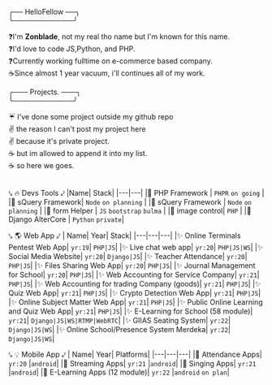 ╭── HelloFellow ──╮ <br>
╰────────────╯

❓I'm **Zonblade**, not my real tho name but I'm known for this name. \
❓I'd love to code JS,Python, and PHP. \
❓Currently working fulltime on e-commerce based company. \
☕Since almost 1 year vacuum, i'll continues all of my work.

╭───  Projects. ───╮ <br>
╰────────────╯

☔ I've done some project outside my github repo \
✌ the reason I can't post my project here \
✌ because it's private project. \
☕ but im allowed to append it into my list. \
☕ so here we goes. 
<br><br>

⤥ 🔥 Devs Tools ⤦
|Name| Stack|
|---|---|
|🎉 PHP Framework | `PHPR` `on going` |
|🎉 sQuery Framework| `Node` `on planning` |
|🎉 sQuery Framework | `Node` `on planning` |
|🎉 form Helper |  `JS` `bootstrap` `bulma` |
|🎉 image control| `PHP` |
|🎉 Django AlterCore | `Python` `private`|

⤥ 🌎 Web App ⤦
| Name| Year| Stack|
|---|---|---|
|✨ Online Terminals Pentest Web App| `yr:19`| `PHP|JS`|
|✨ Live chat web app| `yr:20`| `PHP|JS|WS`|
|✨ Social Media Website| `yr:20`| `Django|JS`|
|✨ Teacher Attendance| `yr:20`| `PHP|JS`|
|✨ Files Sharing Web App| `yr:20`| `PHP|JS`|
|✨ Journal Management for School| `yr:20`| `PHP|JS`|
|✨ Web Accounting for Service Company| `yr:21`| `PHP|JS`|
|✨ Web Accounting for trading Company (goods)| `yr:21`| `PHP|JS`|
|✨ Quiz Web App| `yr:21`| `PHP|JS`|
|✨ Crypto Detection Web App| `yr:21`| `PHP|JS`|
|✨ Online Subject Matter Web App| `yr:21`| `PHP|JS`|
|✨ Public Online Learning and Quiz Web App| `yr:21`| `PHP|JS`|
|✨ E-Learning for School (58 module)| `yr:21`| `Django|JS|WS|RTMP|WebRTC`|
|✨ GIIAS Seating System| `yr:22`| `Django|JS|WS`|
|✨ Online School/Presence System Merdeka| `yr:22`| `Django|JS|WS`|

⤥ 💡 Mobile App ⤦
| Name| Year| Platforms|
|---|---|---|
|🍩 Attendance Apps| `yr:20` |`android`|
|🍩 Streaming Apps| `yr:21` |`android`|
|🍩 Singing Apps| `yr:21` |`android`|
|🍩 E-Learning Apps (12 module)| `yr:22` |`android` `on plan`|
